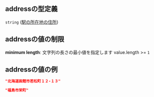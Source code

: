 ## addressの型定義

`string` ([駅の所在地の住所](line_detail-properties-登録駅リスト-駅オブジェクト路線登録-properties-駅の所在地の住所.md))

## addressの値の制限

**minimum length**: 文字列の長さの最小値を指定します value.length >= `1`

## addressの値の例

```json
"北海道函館市若松町１２-１３"
```

```json
"福島市栄町"
```
